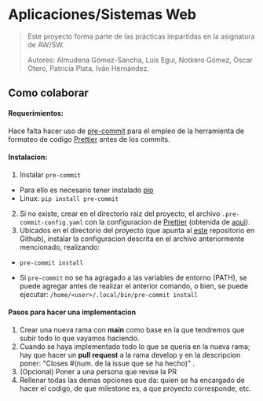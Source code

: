 # Aplicaciones/Sistemas Web

> Este proyecto forma parte de las prácticas impartidas en la asignatura de AW/SW.
>
> Autores: Almudena Gómez-Sancha, Luis Egui, Notkero Gómez, Óscar Otero, Patricia Plata, Iván Hernández.


## Como colaborar

#### Requerimientos:

Hace falta hacer uso de [pre-commit](https://github.com/pre-commit/pre-commit) para el empleo de la herramienta de formateo de codigo [Prettier](https://prettier.io/) antes de los commits.

#### Instalacion:

1. Instalar `pre-commit`

- Para ello es necesario tener instalado [pip](https://pypi.org/project/pip/)
- Linux: `pip install pre-commit`

2. Si no existe, crear en el directorio raiz del proyecto, el archivo `.pre-commit-config.yaml` con la configuracion de [Prettier](https://prettier.io/) (obtenida de [aqui](https://prettier.io/docs/en/precommit.html)).
3. Ubicados en el directorio del proyecto (que apunta al [este](https://github.com/Missionpage/sw-practices) repositorio en Github), instalar la configuracion descrita en el archivo anteriormente mencionado, realizando:

- `pre-commit install`

* Si `pre-commit` no se ha agragado a las variables de entorno (PATH), se puede agregar antes de realizar el anterior comando, o bien, se puede ejecutar: `/home/<user>/.local/bin/pre-commit install`

#### Pasos para hacer una implementacion

1. Crear una nueva rama con **main** como base en la que tendremos que subir todo lo que vayamos haciendo.
2. Cuando se haya implementado todo lo que se queria en la nueva rama; hay que hacer un **pull request** a la rama develop y en la descripcion poner: "Closes #(num. de la issue que se ha hecho)" .
3. (Opcional) Poner a una persona que revise la PR
4. Rellenar todas las demas opciones que da: quien se ha encargado de hacer el codigo, de que milestone es, a que proyecto corresponde, etc.
